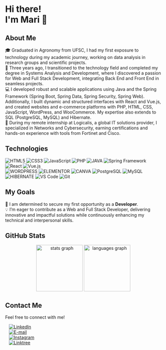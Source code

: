 # Hi there! <br> I'm Mari 👋

## About Me
🎓 Graduated in Agronomy from UFSC, I had my first exposure to technology during my academic journey, working on data analysis in research groups and scientific projects. <br>
🌱 Three years ago, I transitioned to the technology field and completed my degree in Systems Analysis and Development, where I discovered a passion for Web and Full Stack Development, integrating Back End and Front End in seamless projects. <br>
💻 I developed robust and scalable applications using Java and the Spring Framework (Spring Boot, Spring Data, Spring Security, Spring Web). Additionally, I built dynamic and structured interfaces with React and Vue.js, and created websites and e-commerce platforms with PHP, HTML, CSS, JavaScript, WordPress, and WooCommerce. My expertise also extends to SQL (PostgreSQL, MySQL) and Hibernate. <br>
🚀 During my remote internship at Logicalis, a global IT solutions provider, I specialized in Networks and Cybersecurity, earning certifications and hands-on experience with tools from Fortinet and Cisco. <br>

## Technologies
![HTML5](https://img.shields.io/badge/-HTML5-e5532d?style=flat-square&logo=html5&logoColor=white) ![CSS3](https://img.shields.io/badge/-CSS3-087fd6?style=flat-square&logo=css3&logoColor=white) ![JavaScript](https://img.shields.io/badge/-JavaScript-dcbc34?style=flat-square&logo=javascript&logoColor=white) ![PHP](https://img.shields.io/badge/PHP-7082b8?style=flat-square&logo=php&logoColor=white) ![JAVA](https://img.shields.io/badge/Java-e22628?style=flat-square&logo=openjdk&logoColor=white) ![Spring Framework](https://img.shields.io/badge/Spring_Framework-6eba32?style=flat-square&logo=Spring&logoColor=white) ![React](https://img.shields.io/badge/-React-61DAFB?style=flat-square&logo=react&logoColor=white) ![Vue.js](https://img.shields.io/badge/Vue.js-47ba87?style=flat-square&logo=vue.js&logoColor=white) <br> ![WORDPRESS](https://img.shields.io/badge/-Wordpress-28799e?style=flat-square&logo=wordpress&logoColor=white) ![ELEMENTOR](https://img.shields.io/badge/-Elementor-950841?style=flat-square&logo=elementor&logoColor=white) ![CANVA](https://img.shields.io/badge/-Canva-8f5ff0?style=flat-square&logo=canva&logoColor=white) ![PostgreSQL](https://img.shields.io/badge/PostgreSQL-396c94?style=flat-square&logo=postgresql&logoColor=white) ![MySQL](https://img.shields.io/badge/MySQL-e47933?style=flat-square&logo=mysql&logoColor=white) ![HIBERNATE](https://img.shields.io/badge/Hibernate-beb17d?style=flat-square&logo=hibernate&logoColor=white) ![VS Code](https://img.shields.io/badge/-VS%20Code-007ACC?style=flat-square&logo=visual-studio-code&logoColor=white) ![Git](https://img.shields.io/badge/-Git-f05539?style=flat-square&logo=git&logoColor=white)

## My Goals
🚀 I am determined to secure my first opportunity as a **Developer**.  
💡 I’m eager to contribute as a Web and Full Stack Developer, delivering innovative and impactful solutions while continuously enhancing my technical and interpersonal skills. <br>

## GitHub Stats
<p align="center">
  <img src="https://github-readme-stats.vercel.app/api?username=mariana-schlick&hide_title=false&hide_rank=false&show_icons=true&include_all_commits=true&count_private=true&disable_animations=false&theme=radical&locale=en&hide_border=false&order=1" height="150" alt="stats graph"  />
  <img src="https://github-readme-stats.vercel.app/api/top-langs?username=mariana-schlick&locale=en&hide_title=false&layout=compact&card_width=320&langs_count=5&theme=radical&hide_border=false&order=2" height="150" alt="languages graph"  />
</p>

## Contact Me
Feel free to connect with me!  

&nbsp;&nbsp; [![LinkedIn](https://img.shields.io/badge/LinkedIn-0077B5?style=flat-square&logo=linkedin&logoColor=white)](https://www.linkedin.com/in/mariana-schlickmann/) <br> 
&nbsp;&nbsp; [![E-mail](https://img.shields.io/badge/E--mail-D14836?style=flat-square&logo=gmail&logoColor=white)](mailto:mariana.silva@gmail.com) <br>
&nbsp;&nbsp; [![Instagram](https://img.shields.io/badge/Instagram-E4405F?style=flat-square&logo=instagram&logoColor=white)](https://instagram.com/mariana.schlick) <br>
&nbsp;&nbsp; [![Linktree](https://img.shields.io/badge/Linktree-49e765?style=flat-square&logo=linktree&logoColor=white)](https://linktr.ee/mariana.schlickmann) <br>
